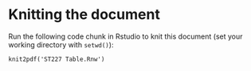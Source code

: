 # Knitting the document
Run the following code chunk in Rstudio to knit this document (set your working directory with `setwd()`):
```
knit2pdf('ST227 Table.Rnw')
```
